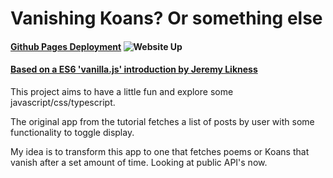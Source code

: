 # Vanishing Koans? Or something else

#### [Github Pages Deployment](https://airbr.github.io/vanillajsapp/) ![Website Up](https://img.shields.io/website-up-down-green-red/http/shields.io.svg)

#### [Based on a ES6 'vanilla.js' introduction by Jeremy Likness ](https://dev.to/jeremylikness/vanilla-js-getting-started-1e3j)

This project aims to have a little fun and explore some javascript/css/typescript.

The original app from the tutorial fetches a list of posts by user with some functionality to toggle display. 

My idea is to transform this app to one that fetches poems or Koans that vanish after a set amount of time. Looking at public API's now.

